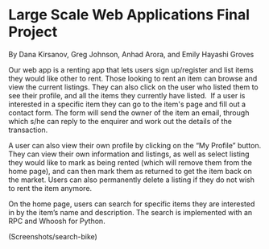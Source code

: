 # Large Scale Web Applications Final Project
By Dana Kirsanov, Greg Johnson, Anhad Arora, and Emily Hayashi Groves

Our web app is a renting app that lets users sign up/register and list items they would like other to rent. Those looking to rent an item can browse and view the current listings. They can also click on the user who listed them to see their profile, and all the items they currently have listed. 
If a user is interested in a specific item they can go to the item's page and fill out a contact form. The form will send the owner of the item an email, through which s/he can reply to the enquirer and work out the details of the transaction. 

A user can also view their own profile by clicking on the “My Profile” button. They can view their own information and listings, as well as select listing they would like to mark as being rented (which will remove them from the home page), and can then mark them as returned to get the item back on the market. Users can also permanently delete a listing if they do not wish to rent the item anymore.

On the home page, users can search for specific items they are interested in by the item’s name and description. The search is implemented with an RPC and Whoosh for Python. 

(Screenshots/search-bike)


